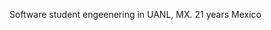 Software student engeenering in UANL, MX.
21 years
Mexico

<!---
VictorJSalasM/VictorJSalasM is a ✨ special ✨ repository because its `README.md` (this file) appears on your GitHub profile.
You can click the Preview link to take a look at your changes.
--->
